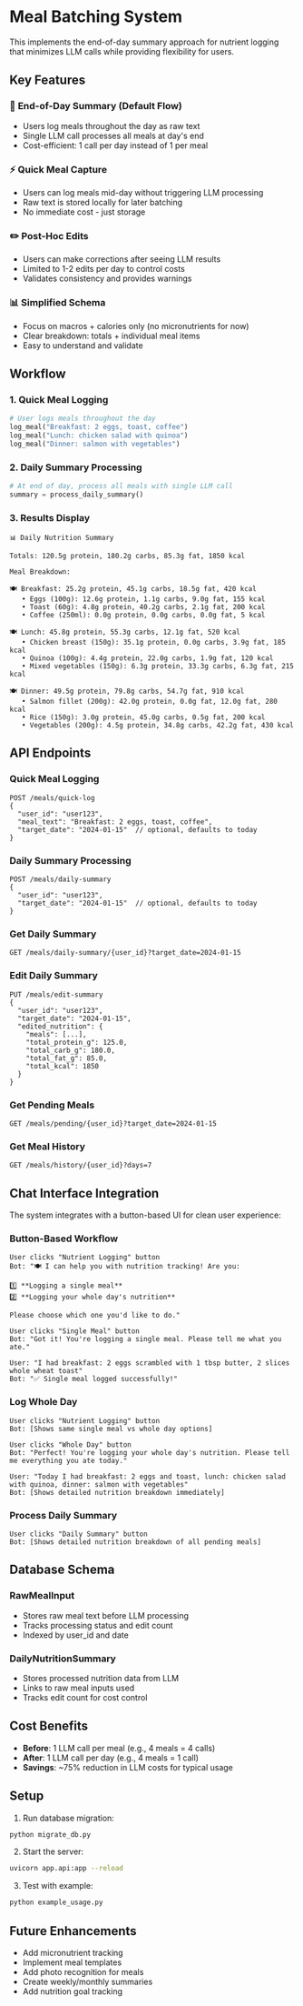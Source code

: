 # Meal Batching System

This implements the end-of-day summary approach for nutrient logging that minimizes LLM calls while providing flexibility for users.

## Key Features

### 🎯 **End-of-Day Summary (Default Flow)**
- Users log meals throughout the day as raw text
- Single LLM call processes all meals at day's end
- Cost-efficient: 1 call per day instead of 1 per meal

### ⚡ **Quick Meal Capture**
- Users can log meals mid-day without triggering LLM processing
- Raw text is stored locally for later batching
- No immediate cost - just storage

### ✏️ **Post-Hoc Edits**
- Users can make corrections after seeing LLM results
- Limited to 1-2 edits per day to control costs
- Validates consistency and provides warnings

### 📊 **Simplified Schema**
- Focus on macros + calories only (no micronutrients for now)
- Clear breakdown: totals + individual meal items
- Easy to understand and validate

## Workflow

### 1. Quick Meal Logging
```python
# User logs meals throughout the day
log_meal("Breakfast: 2 eggs, toast, coffee")
log_meal("Lunch: chicken salad with quinoa")
log_meal("Dinner: salmon with vegetables")
```

### 2. Daily Summary Processing
```python
# At end of day, process all meals with single LLM call
summary = process_daily_summary()
```

### 3. Results Display
```
📊 Daily Nutrition Summary

Totals: 120.5g protein, 180.2g carbs, 85.3g fat, 1850 kcal

Meal Breakdown:

🍽️ Breakfast: 25.2g protein, 45.1g carbs, 18.5g fat, 420 kcal
   • Eggs (100g): 12.6g protein, 1.1g carbs, 9.0g fat, 155 kcal
   • Toast (60g): 4.8g protein, 40.2g carbs, 2.1g fat, 200 kcal
   • Coffee (250ml): 0.0g protein, 0.0g carbs, 0.0g fat, 5 kcal

🍽️ Lunch: 45.8g protein, 55.3g carbs, 12.1g fat, 520 kcal
   • Chicken breast (150g): 35.1g protein, 0.0g carbs, 3.9g fat, 185 kcal
   • Quinoa (100g): 4.4g protein, 22.0g carbs, 1.9g fat, 120 kcal
   • Mixed vegetables (150g): 6.3g protein, 33.3g carbs, 6.3g fat, 215 kcal

🍽️ Dinner: 49.5g protein, 79.8g carbs, 54.7g fat, 910 kcal
   • Salmon fillet (200g): 42.0g protein, 0.0g fat, 12.0g fat, 280 kcal
   • Rice (150g): 3.0g protein, 45.0g carbs, 0.5g fat, 200 kcal
   • Vegetables (200g): 4.5g protein, 34.8g carbs, 42.2g fat, 430 kcal
```

## API Endpoints

### Quick Meal Logging
```http
POST /meals/quick-log
{
  "user_id": "user123",
  "meal_text": "Breakfast: 2 eggs, toast, coffee",
  "target_date": "2024-01-15"  // optional, defaults to today
}
```

### Daily Summary Processing
```http
POST /meals/daily-summary
{
  "user_id": "user123",
  "target_date": "2024-01-15"  // optional, defaults to today
}
```

### Get Daily Summary
```http
GET /meals/daily-summary/{user_id}?target_date=2024-01-15
```

### Edit Daily Summary
```http
PUT /meals/edit-summary
{
  "user_id": "user123",
  "target_date": "2024-01-15",
  "edited_nutrition": {
    "meals": [...],
    "total_protein_g": 125.0,
    "total_carb_g": 180.0,
    "total_fat_g": 85.0,
    "total_kcal": 1850
  }
}
```

### Get Pending Meals
```http
GET /meals/pending/{user_id}?target_date=2024-01-15
```

### Get Meal History
```http
GET /meals/history/{user_id}?days=7
```

## Chat Interface Integration

The system integrates with a button-based UI for clean user experience:

### Button-Based Workflow
```
User clicks "Nutrient Logging" button
Bot: "🍽️ I can help you with nutrition tracking! Are you:

1️⃣ **Logging a single meal**
2️⃣ **Logging your whole day's nutrition**

Please choose which one you'd like to do."

User clicks "Single Meal" button
Bot: "Got it! You're logging a single meal. Please tell me what you ate."

User: "I had breakfast: 2 eggs scrambled with 1 tbsp butter, 2 slices whole wheat toast"
Bot: "✅ Single meal logged successfully!"
```

### Log Whole Day
```
User clicks "Nutrient Logging" button
Bot: [Shows same single meal vs whole day options]

User clicks "Whole Day" button  
Bot: "Perfect! You're logging your whole day's nutrition. Please tell me everything you ate today."

User: "Today I had breakfast: 2 eggs and toast, lunch: chicken salad with quinoa, dinner: salmon with vegetables"
Bot: [Shows detailed nutrition breakdown immediately]
```

### Process Daily Summary
```
User clicks "Daily Summary" button
Bot: [Shows detailed nutrition breakdown of all pending meals]
```

## Database Schema

### RawMealInput
- Stores raw meal text before LLM processing
- Tracks processing status and edit count
- Indexed by user_id and date

### DailyNutritionSummary
- Stores processed nutrition data from LLM
- Links to raw meal inputs used
- Tracks edit count for cost control

## Cost Benefits

- **Before**: 1 LLM call per meal (e.g., 4 meals = 4 calls)
- **After**: 1 LLM call per day (e.g., 4 meals = 1 call)
- **Savings**: ~75% reduction in LLM costs for typical usage

## Setup

1. Run database migration:
```bash
python migrate_db.py
```

2. Start the server:
```bash
uvicorn app.api:app --reload
```

3. Test with example:
```bash
python example_usage.py
```

## Future Enhancements

- Add micronutrient tracking
- Implement meal templates
- Add photo recognition for meals
- Create weekly/monthly summaries
- Add nutrition goal tracking
